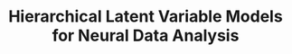 ---
name: Mikio Aoi
email: maoi@ucsd.edu
photo: https://datascience.ucsd.edu/wp-content/uploads/2022/09/Mikio-Aoi-Web.jpg
website: https://aoi-lab-projects.github.io/index
domain: A07
title: Hierarchical Latent Variable Models for Neural Data Analysis
bio: "I'm a computational neuroscientist with a research focus on data science methods for neuroscience experiments. My academic career was anything but linear. I started my undergraduate career with no interest in math and knowing nothing about neuroscience and now I teach and do reach at the intersection of both. I'm interested in closely examining the way that we ask questions using data and dreaming up new ways of extracting meaning about what we are and how brains function from the raw numbers. "
description: "Recent years have seen an explosion in the ability to routinely record from hundreds of neurons simultaneously. Data analysis methods, however, have not kept pace and there are many scenarios in which structured latent variable models could provide effective and interpretable data summaries. in these capstone projects we will review the relevant neuroscience problem setting and neurophysiology, review the history of dimensionality reduction in systems neuroscience, and learn the mathematics of latent variable models. We will then develop some novel models that could be utilized in current neuroscience experiments. "
summer: "Please read Chris Bishop's Pattern Recognition and Machine learning. Specifically:
<ul>
<li>Chapter 2, especially section 3 and the summary table on page 93</li>
<li>Chapter 3</li>
<li>Chapter 12</li>
<li>Chapter 10</li>
<li>Chapter 6</li>
</ul>"
oldstudent: https://styyxofficial.github.io/DSC180B-Quarter-2-Project/
prerequisites: Probabilistic modeling, optimization, and linear algebra.
time: Thursday 11AM-12PM, In-Person
style: I'll provide a great deal of context, coaching, and direction for the project but my capstone students will need to spend time figuring things out for them selves. we'll start out slow with exercises and "home works" that will be challenging but will prepare students to think critically about their work and take on challenges as they come.
seats: 4
tag: Bio
---